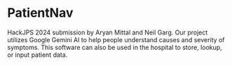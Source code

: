 # PatientNav
HackJPS 2024 submission by Aryan Mittal and Neil Garg. Our project utilizes Google Gemini AI to help people understand causes and severity of symptoms. This software can also be used in the hospital to store, lookup, or input patient data.
